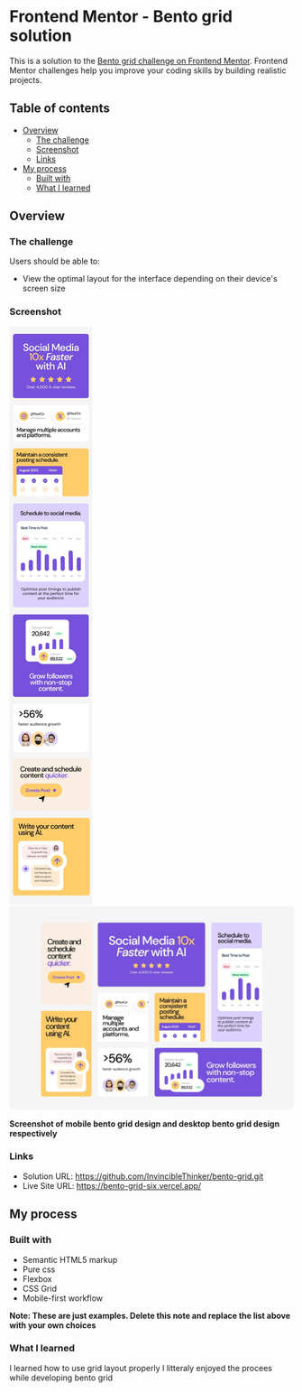 # Frontend Mentor - Bento grid solution

This is a solution to the [Bento grid challenge on Frontend Mentor](https://www.frontendmentor.io/challenges/bento-grid-RMydElrlOj). Frontend Mentor challenges help you improve your coding skills by building realistic projects.

## Table of contents

- [Overview](#overview)
  - [The challenge](#the-challenge)
  - [Screenshot](#screenshot)
  - [Links](#links)
- [My process](#my-process)
  - [Built with](#built-with)
  - [What I learned](#what-i-learned)

## Overview

### The challenge

Users should be able to:

- View the optimal layout for the interface depending on their device's screen size

### Screenshot

![](./design/mobile-design.jpg)
![](./design/desktop-design.jpg)

**Screenshot of mobile bento grid design and desktop bento grid design respectively**

### Links

- Solution URL: https://github.com/InvincibleThinker/bento-grid.git
- Live Site URL: https://bento-grid-six.vercel.app/

## My process

### Built with

- Semantic HTML5 markup
- Pure css
- Flexbox
- CSS Grid
- Mobile-first workflow

**Note: These are just examples. Delete this note and replace the list above with your own choices**

### What I learned

I learned how to use grid layout properly I litteraly enjoyed the procees while developing bento grid
